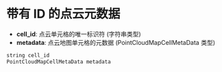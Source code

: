 # 带有 ID 的点云元数据

- **cell_id**: 点云单元格的唯一标识符 (字符串类型)
- **metadata**: 点云地图单元格的元数据 (PointCloudMapCellMetaData 类型)

```xml
string cell_id
PointCloudMapCellMetaData metadata
